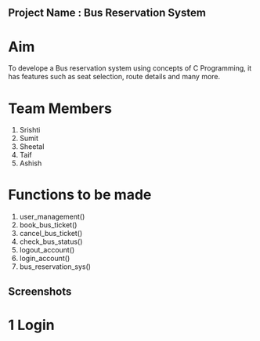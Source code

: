 ## Project Name : Bus Reservation System  

# Aim  
To develope a Bus reservation system using concepts of C Programming, it has features such as seat selection, route details and many more.  

# Team Members   
  1. Srishti  
  2. Sumit  
  3. Sheetal  
  4. Taif  
  5. Ashish  

# Functions to be made   

1. user_management()  
2. book_bus_ticket()  
3. cancel_bus_ticket()  
4. check_bus_status()  
5. logout_account()
6. login_account()
7. bus_reservation_sys()


## Screenshots  

# 1 Login  


